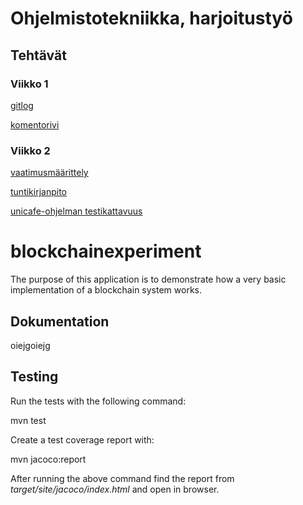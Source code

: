 # Ohjelmistotekniikka, harjoitustyö

## Tehtävät

### Viikko 1

[gitlog](https://github.com/joonakauranen/ot-harjoitustyo/blob/master/laskarit/viikko1/gitlog.txt)

[komentorivi](https://github.com/joonakauranen/ot-harjoitustyo/blob/master/laskarit/viikko1/komentorivi.txt)

### Viikko 2

[vaatimusmäärittely](https://github.com/joonakauranen/ot-harjoitustyo/blob/master/dokumentaatio/vaatimusmaarittely.md)

[tuntikirjanpito](https://github.com/joonakauranen/ot-harjoitustyo/blob/master/dokumentaatio/tuntikirjanpito.md)

[unicafe-ohjelman testikattavuus](https://github.com/joonakauranen/ot-harjoitustyo/blob/master/laskarit/viikko2/testikattavuus.png)

# blockchainexperiment

The purpose of this application is to demonstrate how a very basic implementation of a blockchain system works.

## Dokumentation

oiejgoiejg

## Testing

Run the tests with the following command:

mvn test

Create a test coverage report with:

mvn jacoco:report

After running the above command find the report from _target/site/jacoco/index.html_ and open in browser.
